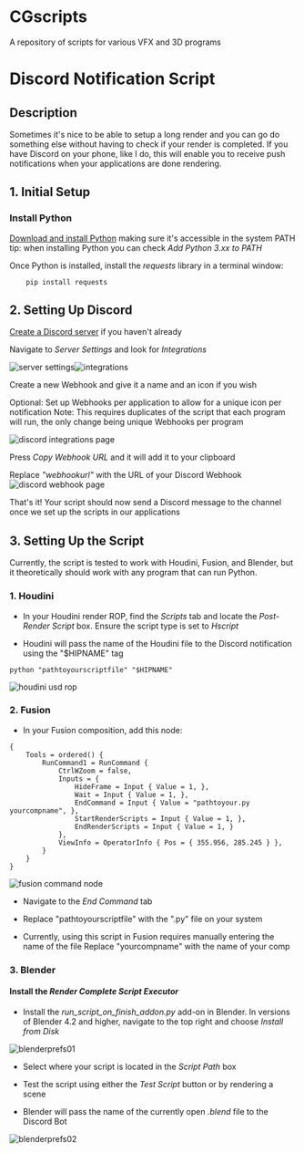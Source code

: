 # CGscripts
A repository of scripts for various VFX and 3D programs


# Discord Notification Script

## Description

Sometimes it's nice to be able to setup a long render and you can go do something else without having to check if your render is completed. If you have Discord on your phone, like I do, this will enable you to receive push notifications when your applications are done rendering.

## 1. Initial Setup
### Install Python 

[Download and install Python](https://www.python.org/downloads/) making sure it's accessible in the system PATH
	tip: when installing Python you can check _Add Python 3.xx to PATH_

Once Python is installed, install the _requests_ library in a terminal window:
```
	pip install requests

```

## 2. Setting Up Discord

[Create a Discord server](https://discord.com/) if you haven't already

Navigate to _Server Settings_ and look for _Integrations_

![server settings](images/webhook02.png)![integrations](images/webhook03.png)


Create a new Webhook and give it a name and an icon if you wish

Optional: Set up Webhooks per application to allow for a unique icon per notification
	Note: This requires duplicates of the script that each program will run, the only change being unique Webhooks per program


![discord integrations page](images/webhook01.png)

Press _Copy Webhook URL_ and it will add it to your clipboard

Replace _"webhookurl"_ with the URL of your Discord Webhook
![discord webhook page](images/webhook04.png)

That's it! Your script should now send a Discord message to the channel once we set up the scripts in our applications

## 3. Setting Up the Script

Currently, the script is tested to work with Houdini, Fusion, and Blender, but it theoretically should work with any program that can run Python.

### 1. Houdini

- In your Houdini render ROP, find the _Scripts_ tab and locate the _Post-Render Script_ box. Ensure the script type is set to _Hscript_

- Houdini will pass the name of the Houdini file to the Discord notification using the "$HIPNAME" tag

```
python "pathtoyourscriptfile" "$HIPNAME"
```

![houdini usd rop](images/houdiniusdscreen01.png)

### 2. Fusion

- In your Fusion composition, add this node:

```
{
	Tools = ordered() {
		RunCommand1 = RunCommand {
			CtrlWZoom = false,
			Inputs = {
				HideFrame = Input { Value = 1, },
				Wait = Input { Value = 1, },
				EndCommand = Input { Value = "pathtoyour.py yourcompname", },
				StartRenderScripts = Input { Value = 1, },
				EndRenderScripts = Input { Value = 1, }
			},
			ViewInfo = OperatorInfo { Pos = { 355.956, 285.245 } },
		}
	}
}
```

![fusion command node](images/fusionscript01.png)
- Navigate to the _End Command_ tab

- Replace "pathtoyourscriptfile" with the ".py" file on your system

- Currently, using this script in Fusion requires manually entering the name of the file
	Replace "yourcompname" with the name of your comp




### 3. Blender

#### Install the _Render Complete Script Executor_

- Install the _run_script_on_finish_addon.py_ add-on in Blender. In versions of Blender 4.2 and higher, navigate to the top right and choose _Install from Disk_


![blenderprefs01](images/blenderaddon01.png)
- Select where your script is located in the _Script Path_ box

- Test the script using either the _Test Script_ button or by rendering a scene

- Blender will pass the name of the currently open _.blend_ file to the Discord Bot

![blenderprefs02](images/blenderaddon02.png)
